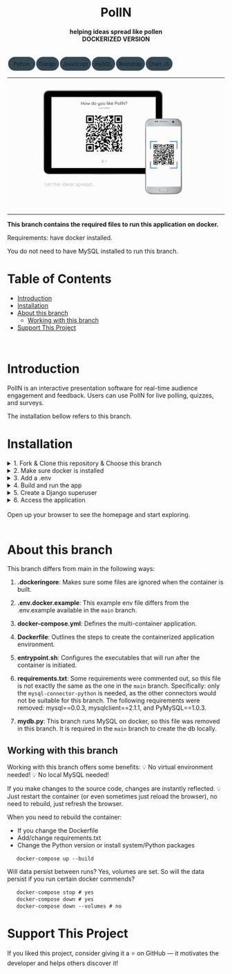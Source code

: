 <div align="center">
  <br>
  <h1><b>PollN</b></h1>
  <strong>helping ideas spread like pollen</strong> 
  <br>
  <strong>DOCKERIZED VERSION</strong> 
</div>
<br>
<table align="center" style="border-collapse:separate;">
  <tr>
    <td style="background: #344955; border-radius:20px; border: 5px solid transparent"><small>Python</small></td>
    <td style="background: #344955; border-radius:20px"><small>Django</small></td>
    <td style="background: #344955; border-radius:20px"><small>JavaScript</small></td>
    <td style="background: #344955; border-radius:20px"><small>mySQL</small></td>
    <td style="background: #344955; border-radius:20px"><small>Bootstrap</small></td>
    <td style="background: #344955; border-radius:20px"><small>Chart JS</small></td>
  </tr>
</table>
<hr>

![Preview of app](static/app_preview/PollN_preview_tablet_and_phone.gif)
<hr>



**This branch contains the required files to run this application on docker.**

Requirements: have docker installed.

You do not need to have MySQL installed to run this branch.

# Table of Contents
- [Introduction](#introduction)
- [Installation](#installation)
- [About this branch](#about-this-branch)
   - [Working with this branch](#working-with-this-branch)
- [Support This Project](#support-this-project)

<br>
 
# Introduction
 PollN is an interactive presentation software for real-time audience engagement and feedback.
 Users can use PollN for live polling, quizzes, and surveys. 

 The installation bellow refers to this branch.
 
# Installation

<details>
   <summary>1. Fork & Clone this repository & Choose this branch</summary>

   >\
   > Fork this repository, then clone your fork:
   >
   > ```pwsh
   > git clone https://github.com/YOUR-USERNAME/pollN.git
   > cd pollN
   > git checkout main_dockarized
   >```
   >
   ><br/><br/>

</details>

<details>
   <summary>2. Make sure docker is installed</summary>

   >\
   > You’ll need Docker installed. If you don’t have it yet, get it here:
   > 👉 https://www.docker.com/get-started
   >
   > f you have a local MySQL instance running, please stop it —
the container needs to bind to port `3306`.
   > 
   ><br/><br/>

</details>

<details>
   <summary>3. Add a .env</summary>

   >\
   > Create a .env file in the root folder.
   > Copy the contents of the file `.env.docker.example` into it and save.
   >
   > ```pwsh
   > cp .env.docker.example .env
   >```
   ><br/><br/>

</details>

<details>
   <summary>4. Build and run the app</summary>

   >\
   > Make sure docker is running.
   >
   > Run the following to build and start the app:
   >
   > ```pwsh
   > docker-compose up --build
   >```
   >
   > This will: start the django app, start a MySQL database, Run database migrations, collect static files, and start the server with Gunicorn.
   >
   ><br/><br/>

</details>

<details>
   <summary>5. Create a Django superuser</summary>

   >\
   > Open a new terminal (in the same directory) and run:
   >
   > ```pwsh
   > docker-compose exec web python manage.py createsuperuser
   >```
   >
   > Follow the prompts to enter: a username, an email (optional), a password.
   >
   > Your superuser will now be able to log into /admin.
   ><br/><br/>

</details>

<details>
   <summary>6. Access the application</summary>

   >\
   > The app will be running at:
   > http://localhost:8000
   >
   > Using your superuser credentials, you will be able to log into http://localhost:8000/admin.
   > 
   ><br/><br/>

</details>

<br>
Open up your browser to see the homepage and start exploring.
<br><br>


# About this branch

This branch differs from main in the following ways:

1. **.dockeringore**:
Makes sure some files are ignored when the container is built.

2. **.env.docker.example**:
This example env file differs from the .env.example available in the `main` branch. 

3. **docker-compose.yml**:
Defines the multi-container application.

4. **Dockerfile**:
Outlines the steps to create the containerized application environment.

5. **entrypoint.sh**:
Configures the executables that will run after the container is initiated.

6. **requirements.txt**:
Some requirements were commented out, so this file is not exactly the same as the one in the `main` branch.
Specifically: only the `mysql-connector-python` is needed, as the other connectors would not be suitable for this branch.
The following requirements were removed: mysql==0.0.3, mysqlclient==2.1.1, and PyMySQL==1.0.3.

7. **mydb.py**:
This branch runs MySQL on docker, so this file was removed in this branch.
It is required in the `main` branch to create the db locally.

## Working with this branch

Working with this branch offers some benefits:
💡 No virtual environment needed!
💡 No local MySQL needed!

If you make changes to the source code, changes are instantly reflected.
💡 Just restart the container (or even sometimes just reload the browser), no need to rebuild, just refresh the browser.

When you need to rebuild the container:
- If you change the Dockerfile
- Add/change requirements.txt
- Change the Python version or install system/Python packages

```pwsh
   docker-compose up --build
```

Will data persist between runs?
Yes, volumes are set.
So will the data persist if you run certain docker commends?
```pwsh
   docker-compose stop # yes
   docker-compose down # yes
   docker-compose down --volumes # no
```

# Support This Project

If you liked this project, consider giving it a ⭐ on GitHub — it motivates the developer and helps others discover it!